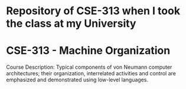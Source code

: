 # Repository of CSE-313 when I took the class at my University

# CSE-313 - Machine Organization
Course Description: Typical components of von Neumann computer architectures; their organization, interrelated activities and control are emphasized and demonstrated using low-level languages.
